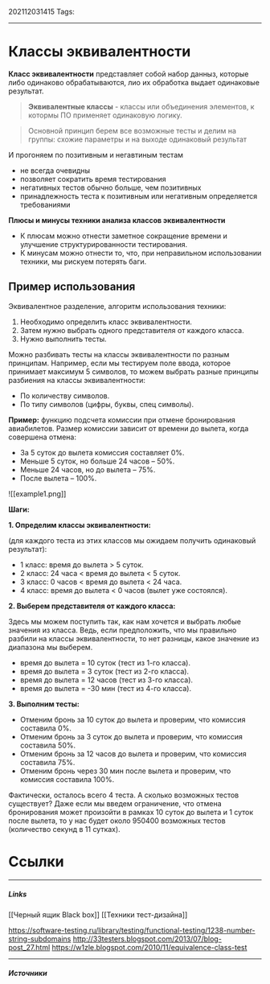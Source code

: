 202112031415
Tags:
___
# Классы эквивалентности

**Класс эквивалентности** представляет собой набор данныз, которые либо одинаково обрабатываются, лио их обработка выдает одинаковые результат.

>**Эквивалентные классы** - классы или объединения элементов, к котормы ПО применяет одинаковую логику.

>Основной принцип
>берем все возможные тесты и делим на группы: схожие параметры и на выходе одинаковый результат

И прогоняем по позитивным и негавтиным тестам

- не всегда очевидны
- позволяет сократить время тестирования
- негативных тестов обычно больше, чем позитивных
- принадлежность теста к позитивным или негативным определяется требованиями

**Плюсы и минусы техники анализа классов эквивалентности**

-   К плюсам можно отнести заметное сокращение времени и улучшение структурированности тестирования.
-   К минусам можно отнести то, что, при неправильном использовании техники, мы рискуем потерять баги.


## Пример использования

Эквивалентное разделение, алгоритм использования техники:

1.  Необходимо определить класс эквивалентности.
2.  Затем нужно выбрать одного представителя от каждого класса. 
3.  Нужно выполнить тесты. 


Можно разбивать тесты на классы эквивалентности по разным принципам. Например, если мы тестируем поле ввода, которое принимает максимум 5 символов, то можем выбрать разные принципы разбиения на классы эквивалентности:

-   По количеству символов.
-   По типу символов (цифры, буквы, спец символы).

**Пример:** функцию подсчета комиссии при отмене бронирования авиабилетов. Размер комиссии зависит от времени до вылета, когда совершена отмена:

-   За 5 суток до вылета комиссия составляет 0%.
-   Меньше 5 суток, но больше 24 часов – 50%.
-   Меньше 24 часов, но до вылета – 75%.
-   После вылета – 100%.

![[example1.png]]

**Шаги:**

**1. Определим классы эквивалентности:**

(для каждого теста из этих классов мы ожидаем получить одинаковый результат):

-   1 класс: время до вылета > 5 суток.
-   2 класс: 24 часа < время до вылета < 5 суток.
-   3 класс: 0 часов < время до вылета < 24 часа.
-   4 класс: время до вылета < 0 часов (вылет уже состоялся).

**2. Выберем представителя от каждого класса:**

Здесь мы можем поступить так, как нам хочется и выбрать любые значения из класса. Ведь, если предположить, что мы правильно разбили на классы эквивалентности, то нет разницы, какое значение из диапазона мы выберем.

-   время до вылета = 10 суток (тест из 1-го класса).
-   время до вылета = 3 суток (тест из 2-го класса).
-   время до вылета = 12 часов (тест из 3-го класса).
-   время до вылета = -30 мин (тест из 4-го класса).

**3. Выполним тесты:**

-   Отменим бронь за 10 суток до вылета и проверим, что комиссия составила 0%.
-   Отменим бронь за 3 суток до вылета и проверим, что комиссия составила 50%.
-   Отменим бронь за 12 часов до вылета и проверим, что комиссия составила 75%.
-   Отменим бронь через 30 мин после вылета и проверим, что комиссия составила 100%.

Фактически, осталось всего 4 теста. А сколько возможных тестов существует? Даже если мы введем ограничение, что отмена бронирования может произойти в рамках 10 суток до вылета и 1 суток после вылета, то у нас будет около 950400 возможных тестов (количество секунд в 11 сутках).





# Ссылки
___
##### Links
[[Черный ящик Black box]]
[[Техники тест-дизайна]]


https://software-testing.ru/library/testing/functional-testing/1238-number-string-subdomains
http://33testers.blogspot.com/2013/07/blog-post_27.html
https://w1zle.blogspot.com/2010/11/equivalence-class-test

___
##### Источники